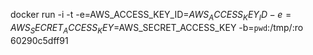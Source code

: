 docker run -i -t -e=AWS_ACCESS_KEY_ID=$AWS_ACCESS_KEY_ID -e=AWS_SECRET_ACCESS_KEY=$AWS_SECRET_ACCESS_KEY -b=`pwd`:/tmp/:ro 60290c5dff91

